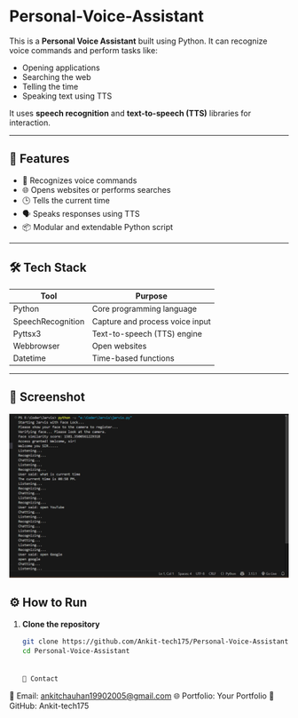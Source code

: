 # Personal-Voice-Assistant

This is a **Personal Voice Assistant** built using Python. It can recognize voice commands and perform tasks like:

- Opening applications
- Searching the web
- Telling the time
- Speaking text using TTS

It uses **speech recognition** and **text-to-speech (TTS)** libraries for interaction.

---

## 🚀 Features

- 🎤 Recognizes voice commands
- 🌐 Opens websites or performs searches
- 🕒 Tells the current time
- 🗣️ Speaks responses using TTS
- 📦 Modular and extendable Python script

---

## 🛠️ Tech Stack

| Tool             | Purpose                           |
|------------------|------------------------------------|
| Python           | Core programming language         |
| SpeechRecognition| Capture and process voice input   |
| Pyttsx3          | Text-to-speech (TTS) engine       |
| Webbrowser       | Open websites                     |
| Datetime         | Time-based functions              |

---


## 📸 Screenshot

![Jarvis Output](https://github.com/Ankit-tech175/Personal-Voice-Assistant/blob/main/assets/demo.png?raw=true)

## ⚙️ How to Run

1. **Clone the repository**
   ```bash
   git clone https://github.com/Ankit-tech175/Personal-Voice-Assistant.git
   cd Personal-Voice-Assistant


   📩 Contact
📧 Email: ankitchauhan19902005@gmail.com
🌐 Portfolio: Your Portfolio
🐙 GitHub: Ankit-tech175
